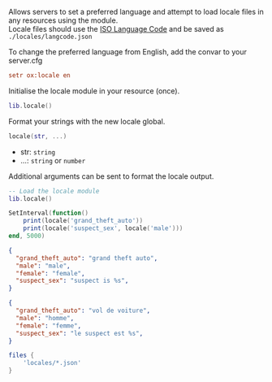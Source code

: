 Allows servers to set a preferred language and attempt to load locale files in any resources using the module.  
Locale files should use the [ISO Language Code](http://www.lingoes.net/en/translator/langcode.htm) and be saved as `./locales/langcode.json`

To change the preferred language from English, add the convar to your server.cfg
```cfg
setr ox:locale en
```

Initialise the locale module in your resource (once).
```lua
lib.locale()
```

Format your strings with the new locale global.
```lua
locale(str, ...)
```

* str: `string`
* ...: `string` or `number`

Additional arguments can be sent to format the locale output.

```lua
-- Load the locale module
lib.locale()

SetInterval(function()
	print(locale('grand_theft_auto'))
	print(locale('suspect_sex', locale('male')))
end, 5000)
```

```json title="locales/en.json"
{
  "grand_theft_auto": "grand theft auto",
  "male": "male",
  "female": "female",
  "suspect_sex": "suspect is %s",
}
```

```json title="locales/fr.json"
{
  "grand_theft_auto": "vol de voiture",
  "male": "homme",
  "female": "femme",
  "suspect_sex": "le suspect est %s",
}
```

```lua title="fxmanifest.lua"
files {
	'locales/*.json'
}
```
